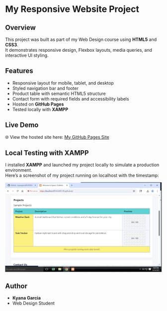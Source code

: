 # My Responsive Website Project

## Overview
This project was built as part of my Web Design course using **HTML5** and **CSS3**.  
It demonstrates responsive design, Flexbox layouts, media queries, and interactive UI styling.  

## Features
- Responsive layout for mobile, tablet, and desktop
- Styled navigation bar and footer
- Product table with semantic HTML5 structure
- Contact form with required fields and accessibility labels
- Hosted on **GitHub Pages**
- Tested locally with **XAMPP**

## Live Demo
🌐 View the hosted site here: [My GitHub Pages Site](https://kyanagarcia91.github.io/KYAGAR5135.github.io/)

## Local Testing with XAMPP
I installed **XAMPP** and launched my project locally to simulate a production environment.  
Here’s a screenshot of my project running on localhost with the timestamp:

![Localhost Screenshot](screenshot.png)

## Author
- **Kyana Garcia**
- Web Design Student
